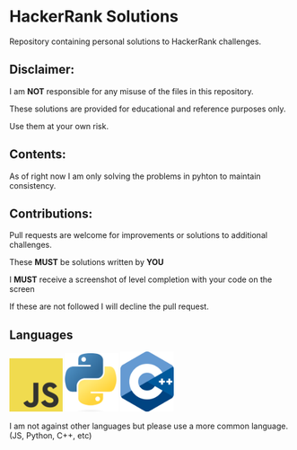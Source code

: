 # HackerRank Solutions

Repository containing personal solutions to HackerRank challenges.

## Disclaimer:

I am __NOT__ responsible for any misuse of the files in this repository.

These solutions are provided for educational and reference purposes only.

Use them at your own risk.

## Contents:
As of right now I am only solving the problems in pyhton to maintain consistency.

## Contributions:

Pull requests are welcome for improvements or solutions to additional challenges.

These __MUST__ be solutions written by __YOU__ 

I __MUST__ receive a screenshot of level completion with your code on the screen

If these are not followed I will decline the pull request.

## Languages
<div style="display: inline;">
<img src="Images/JavaScript.png" alt="JavaScript" width="95"/>
<img src="Images/Python.png" alt="Python" width="95"/>
<img src="Images/C++.png" alt="Python" width="95"/>
</div>

I am not against other languages but please use a more common language. (JS, Python, C++, etc)
